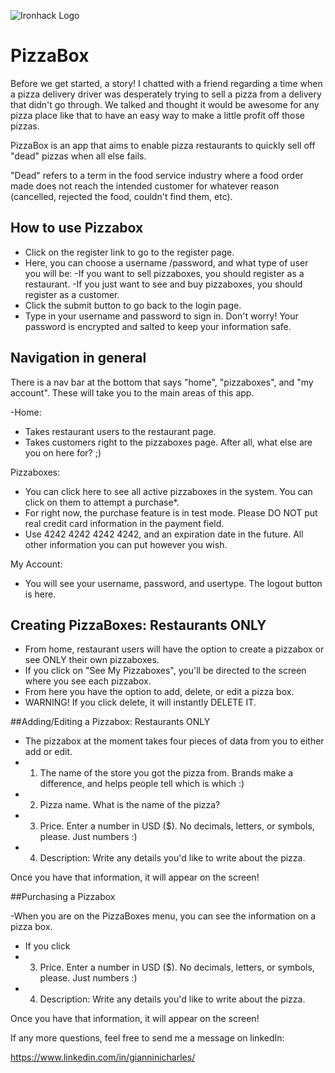 ![Ironhack Logo](https://i.imgur.com/1QgrNNw.png)

# PizzaBox

Before we get started, a  story! I chatted with a friend regarding a time when a pizza delivery driver was desperately trying to sell a pizza from a delivery that didn't go through. We talked and thought it would be awesome for any pizza place like that to have an easy way to make a little profit off those pizzas.


PizzaBox is an app that aims to enable pizza restaurants to quickly sell off "dead" pizzas when all else fails.

"Dead" refers to a term in the food service industry where a food order made does not reach the intended customer for whatever reason (cancelled, rejected the food, couldn't find them, etc).



## How to use Pizzabox

- Click on the register link to go to the register page.
- Here, you can choose a username /password, and what type of user you will be:
        -If you want to sell pizzaboxes, you should register as a restaurant.
        -If you just want to see and buy pizzaboxes, you should register as a customer.
- Click the submit button to go back to the login page.
- Type in your username and password to sign in.
Don't worry! Your password is encrypted and salted to keep your information safe.

## Navigation in general

There is a nav bar at the bottom that says "home", "pizzaboxes", and "my account". 
These will take you to the main areas of this app.


-Home:
- Takes restaurant users to the restaurant page.
- Takes customers right to the pizzaboxes page. After all, what else are you on here for? ;)


Pizzaboxes:
- You can click here to see all active pizzaboxes in the system. You can click on them to attempt a purchase*.
- For right now, the purchase feature is in test mode. Please DO NOT put real credit card information in the payment field.
- Use 4242 4242 4242 4242, and an expiration date in the future. All other information you can put however you wish.


My Account: 
- You will see your username, password, and usertype. The logout button is here.

## Creating PizzaBoxes: Restaurants ONLY
- From home, restaurant users will have the option to create a pizzabox or see ONLY their own pizzaboxes.
- If you click on "See My Pizzaboxes", you'll be directed to the screen where you see each pizzabox.
- From here you have the option to add, delete, or edit a pizza box.
- WARNING! If you click delete, it will instantly DELETE IT.


##Adding/Editing a Pizzabox: Restaurants ONLY

- The pizzabox at the moment takes four pieces of data from you to either add or edit.
- 1. The name of the store you got the pizza from. Brands make a difference, and helps people tell which is which :)
- 2. Pizza name. What is the name of the pizza?
- 3. Price. Enter a number in USD ($). No decimals, letters, or symbols, please. Just numbers :)
- 4. Description: Write any details you'd like to write about the pizza.

Once you have that information, it will appear on the screen!



##Purchasing a Pizzabox

-When you are on the PizzaBoxes menu, you can see the information on a pizza box.
- If you click
- 3. Price. Enter a number in USD ($). No decimals, letters, or symbols, please. Just numbers :)
- 4. Description: Write any details you'd like to write about the pizza.

Once you have that information, it will appear on the screen!



If any more questions, feel free to send me a message on linkedIn:

https://www.linkedin.com/in/gianninicharles/









